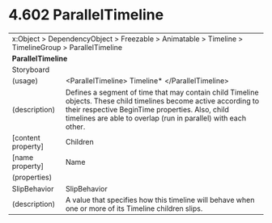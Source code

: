 <html dir="LTR" xmlns:mshelp="http://msdn.microsoft.com/mshelp" xmlns:ddue="http://ddue.schemas.microsoft.com/authoring/2003/5" xmlns:xlink="http://www.w3.org/1999/xlink" xmlns:tool="http://www.microsoft.com/tooltip">

<body>
 <input type="hidden" id="userDataCache" class="userDataStyle">
 <input type="hidden" id="hiddenScrollOffset">
 <img id="dropDownImage" style="display:none; height:0; width:0;" src="../local/drpdown.gif">
 <img id="dropDownHoverImage" style="display:none; height:0; width:0;" src="../local/drpdown_orange.gif">
 <img id="collapseImage" style="display:none; height:0; width:0;" src="../local/collapse.gif">
 <img id="expandImage" style="display:none; height:0; width:0;" src="../local/exp.gif">
 <img id="collapseAllImage" style="display:none; height:0; width:0;" src="../local/collall.gif">
 <img id="expandAllImage" style="display:none; height:0; width:0;" src="../local/expall.gif">
 <img id="copyImage" style="display:none; height:0; width:0;" src="../local/copycode.gif">
 <img id="copyHoverImage" style="display:none; height:0; width:0;" src="../local/copycodeHighlight.gif">
 <div id="header"><h1 class="heading">4.602 ParallelTimeline</h1></div>

 <div id="mainSection">
 <div id="mainBody">
 <div id="allHistory" class="saveHistory" onsave="saveAll()" onload="loadAll()"></div>
 <p xmlns:wsd="http://wsdev.schemas.microsoft.com/authoring/2008/2" xmlns:msxsl="urn:schemas-microsoft-com:xslt" xmlns:script="urn:script" xmlns:build="urn:build">
 </p>
 <div id="sectionSection0" class="section" name="collapseableSection">
 <content xmlns="http://ddue.schemas.microsoft.com/authoring/2003/5" xmlns:wsd="http://wsdev.schemas.microsoft.com/authoring/2008/2" xmlns:msxsl="urn:schemas-microsoft-com:xslt" xmlns:script="urn:script" xmlns:build="urn:build">
 </content>
 </div>
 <div id="sectionSection1" class="section" name="collapseableSection">
 <content xmlns="http://ddue.schemas.microsoft.com/authoring/2003/5" xmlns:wsd="http://wsdev.schemas.microsoft.com/authoring/2008/2" xmlns:msxsl="urn:schemas-microsoft-com:xslt" xmlns:script="urn:script" xmlns:build="urn:build">
 <table class="ProtocolAuthoredTable" xmlns="">
 <tr><td colspan="2">
<mshelp:link keywords="c0d383e4-fcdb-4546-a06b-81c262fe2a5e" tabindex="0">x:Object</mshelp:link> &gt; <mshelp:link keywords="44a6e58f-41e0-4602-b1d2-75a9b44a5acb" tabindex="0">DependencyObject</mshelp:link> &gt; <mshelp:link keywords="14abf0ee-8f63-4ed1-80bd-0b71e55f11cb" tabindex="0">Freezable</mshelp:link> &gt; <mshelp:link keywords="4853919b-6874-4e1c-9343-c5cac9c192f9" tabindex="0">Animatable</mshelp:link> &gt; <mshelp:link keywords="804f6a09-43b5-42cc-ba0d-9961bceb5166" tabindex="0">Timeline</mshelp:link> &gt; <mshelp:link keywords="09625dbf-2f76-4db8-addc-ab83ca1a3eeb" tabindex="0">TimelineGroup</mshelp:link> &gt; <mshelp:link keywords="44fc2cb8-2b97-4d5e-9d18-1fbfdfd7d456" tabindex="0">ParallelTimeline</mshelp:link> </td>
 </tr>
 <tr><td colspan="2">
 <b>ParallelTimeline</b> </td>
 </tr>
 <tr><td colspan="2">
<mshelp:link keywords="8039488b-ebd8-4f57-9afe-35214ec689c2" tabindex="0">Storyboard</mshelp:link> </td>
 </tr>
 <tr><td><div class="indent0">(usage)</div></td>
 <td>&lt;ParallelTimeline&gt; <mshelp:link keywords="804f6a09-43b5-42cc-ba0d-9961bceb5166" tabindex="0">Timeline</mshelp:link>* &lt;/ParallelTimeline&gt;</td>
 </tr>
 <tr><td><div class="indent0">(description)</div></td>
 <td>Defines a segment of time that may contain child Timeline objects. These child timelines become active according to their respective BeginTime properties. Also, child timelines are able to overlap (run in parallel) with each other.</td>
 </tr>
 <tr><td><div class="indent0">[content property]</div></td>
 <td><mshelp:link keywords="09625dbf-2f76-4db8-addc-ab83ca1a3eeb" tabindex="0">Children</mshelp:link></td>
 </tr>
 <tr><td><div class="indent0">[name property]</div></td>
 <td><mshelp:link keywords="804f6a09-43b5-42cc-ba0d-9961bceb5166" tabindex="0">Name</mshelp:link></td>
 </tr>
 <tr><td><div class="indent0">(properties)</div></td>
 <td></td>
 </tr>
 <tr><td><div class="indent2">SlipBehavior</div></td>
 <td><mshelp:link keywords="c7de6498-4ea0-4100-93c0-51c89ebf27ff" tabindex="0">SlipBehavior</mshelp:link></td>
 </tr>
 <tr><td><div class="indent4">(description)</div></td>
 <td>A value that specifies how this timeline will behave when one or more of its Timeline children slips.</td>
 </tr>
</table>
 </content>
 </div>
 <!--[if gte IE 5]>
 <tool:tip element="languageFilterToolTip" avoidmouse="false"/>
 <![endif]-->
 </div>
 <a name="feedback"></a><span></span>
 </div>
</body></html>
